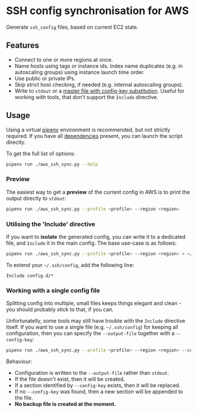 # SSH config synchronisation for AWS

Generate `ssh_config` files, based on current EC2 state.

## Features

* Connect to one or more regions at once.
* Name hosts using tags or instance ids. Index name duplicates (e.g. in autoscaling groups) using instance launch time order.
* Use public or private IPs.
* Skip strict host checking, if needed (e.g. internal autoscaling groups).
* Write to `stdout` or a [master file with config-key substitution](#file-output). Useful for working with tools, that don't support the `Include` directive.

## Usage

Using a virtual [pipenv](https://github.com/pypa/pipenv) environment is recommended, but not strictly required. If you have all [dependencies](Pipfile) present, you can launch the script directly.

To get the full list of options:
```bash
pipenv run ./aws_ssh_sync.py --help
```

### Preview

The easiest way to get a **preview** of the current config in AWS is to print the output directly to `stdout`:

```bash
pipenv run ./aws_ssh_sync.py --profile <profile> --region <region>
```

### Utilising the 'Include' directive

If you want to **isolate** the generated config, you can write it to a dedicated file, and `Include` it in the main config. The base use-case is as follows:

```bash
pipenv run ./aws_ssh_sync.py --profile <profile> --region <region> > ~/.ssh/config.d/<some_file>
```

To extend your `~/.ssh/config`, add the following line:

```
Include config.d/*
```

### <a name="file-output"></a>Working with a single config file

Splitting config into multiple, small files keeps things elegant and clean - you should probably stick to that, if you can. 

Unfortunatelly, some tools may still have trouble with the `Include` directive itself. If you want to use a single file (e.g. `~/.ssh/config`) for keeping all configuration, then you can specify the `--output-file` together with a `--config-key`:

```bash
pipenv run ./aws_ssh_sync.py --profile <profile> --region <region> --config-key <key> --output-file <path>
``` 

Behaviour:

* Configuration is written to the `--output-file` rather than `stdout`.
* If the file doesn't exist, then it will be created.
* If a section identified by `--config-key` exists, then it will be replaced. 
* If no `--config-key` was found, then a new section will be appended to the file.
* **No backup file is created at the moment.**
